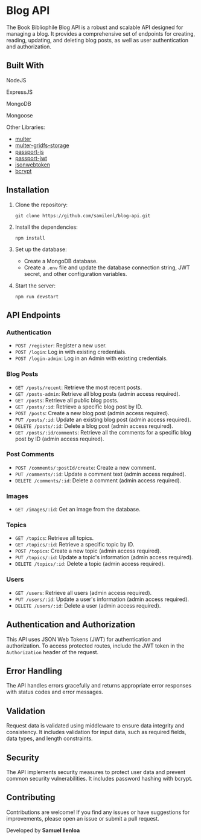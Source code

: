 # Blog API

The Book Bibliophile Blog API is a robust and scalable API designed for managing a blog. It provides a comprehensive set of endpoints for creating, reading, updating, and deleting blog posts, as well as user authentication and authorization.


## Built With

NodeJS

ExpressJS

MongoDB

Mongoose

Other Libraries:
   - [multer](https://github.com/expressjs/multer)
   - [multer-gridfs-storage](https://github.com/devconcept/multer-gridfs-storage)
   - [passport-js](https://github.com/jaredhanson/passport-github)
   - [passport-jwt](https://github.com/mikenicholson/passport-jwt)
   - [jsonwebtoken](https://github.com/auth0/node-jsonwebtoken)
   - [bcrypt](https://github.com/kelektiv/node.bcrypt.js)

## Installation

1. Clone the repository:
   ```
   git clone https://github.com/samilenl/blog-api.git
   ```

2. Install the dependencies:
   ```
   npm install
   ```

3. Set up the database:
   - Create a MongoDB database.
   - Create a `.env` file and update the database connection string, JWT secret, and other configuration variables.

4. Start the server:
   ```
   npm run devstart
   ```

## API Endpoints

### Authentication

- `POST /register`: Register a new user.
- `POST /login`: Log in with existing credentials.
- `POST /login-admin`: Log in an Admin with existing credentials.

### Blog Posts

- `GET /posts/recent`: Retrieve the most recent posts.
- `GET /posts-admin`: Retrieve all blog posts (admin access required).
- `GET /posts`: Retrieve all public blog posts.
- `GET /posts/:id`: Retrieve a specific blog post by ID.
- `POST /posts`: Create a new blog post (admin access required).
- `PUT /posts/:id`: Update an existing blog post (admin access required).
- `DELETE /posts/:id`: Delete a blog post (admin access required).
- `GET /posts/:id/comments`: Retrieve all the comments for a specific blog post by ID (admin access required).


### Post Comments

- `POST /comments/:postId/create`: Create a new comment.
- `PUT /comments/:id`: Update a comment text (admin access required).
- `DELETE /comments/:id`: Delete a comment (admin access required).

### Images

- `GET /images/:id`: Get an image from the database.

### Topics

- `GET /topics`: Retrieve all topics.
- `GET /topics/:id`: Retrieve a specific topic by ID.
- `POST /topics`: Create a new topic (admin access required).
- `PUT /topics/:id`: Update a topic's information (admin access required).
- `DELETE /topics/:id`: Delete a topic (admin access required).

### Users

- `GET /users`: Retrieve all users (admin access required).
- `PUT /users/:id`: Update a user's information (admin access required).
- `DELETE /users/:id`: Delete a user (admin access required).

## Authentication and Authorization

This API uses JSON Web Tokens (JWT) for authentication and authorization. To access protected routes, include the JWT token in the `Authorization` header of the request.

## Error Handling

The API handles errors gracefully and returns appropriate error responses with status codes and error messages. 

## Validation

Request data is validated using middleware to ensure data integrity and consistency. It includes validation for input data, such as required fields, data types, and length constraints.

## Security

The API implements security measures to protect user data and prevent common security vulnerabilities. It includes password hashing with bcrypt.

## Contributing

Contributions are welcome! If you find any issues or have suggestions for improvements, please open an issue or submit a pull request.




Developed by __Samuel Ilenloa__

